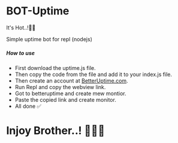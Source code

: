 # BOT-Uptime
It's Hot..!💛💫

Simple uptime bot for repl (nodejs)

##### How to use 

* First download the uptime.js file.
* Then copy the code from the file and add it to your index.js file.
* Then create an account at <a href="https://betteruptime.com">BetterUptime.com</a>.
* Run Repl and copy the webview link.
* Got to betteruptime and create mew montior.
* Paste the copied link and create monitor.
* All done ✅

# Injoy Brother..! 🖤💫🍂
